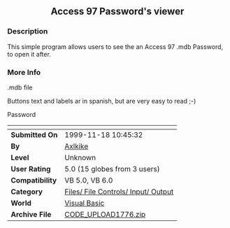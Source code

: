 ﻿<div align="center">

## Access 97 Password's viewer


</div>

### Description

This simple program allows users to see the an Access 97 .mdb Password, to open it after.
 
### More Info
 
.mdb file

Buttons text and labels ar in spanish, but are very easy to read ;-)

Password


<span>             |<span>
---                |---
**Submitted On**   |1999-11-18 10:45:32
**By**             |[Axlkike](https://github.com/Planet-Source-Code/PSCIndex/blob/master/ByAuthor/axlkike.md)
**Level**          |Unknown
**User Rating**    |5.0 (15 globes from 3 users)
**Compatibility**  |VB 5\.0, VB 6\.0
**Category**       |[Files/ File Controls/ Input/ Output](https://github.com/Planet-Source-Code/PSCIndex/blob/master/ByCategory/files-file-controls-input-output__1-3.md)
**World**          |[Visual Basic](https://github.com/Planet-Source-Code/PSCIndex/blob/master/ByWorld/visual-basic.md)
**Archive File**   |[CODE\_UPLOAD1776\.zip](https://github.com/Planet-Source-Code/axlkike-access-97-password-s-viewer__1-4413/archive/master.zip)








